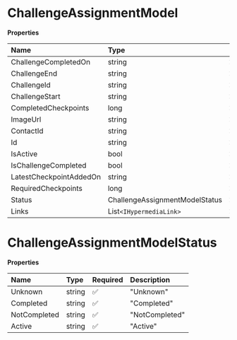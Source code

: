 # ChallengeAssignmentModel

**Properties**

| Name                    | Type                           | Required | Description |
| :---------------------- | :----------------------------- | :------- | :---------- |
| ChallengeCompletedOn    | string                         | ❌       |             |
| ChallengeEnd            | string                         | ❌       |             |
| ChallengeId             | string                         | ❌       |             |
| ChallengeStart          | string                         | ❌       |             |
| CompletedCheckpoints    | long                           | ❌       |             |
| ImageUrl                | string                         | ❌       |             |
| ContactId               | string                         | ❌       |             |
| Id                      | string                         | ❌       |             |
| IsActive                | bool                           | ❌       |             |
| IsChallengeCompleted    | bool                           | ❌       |             |
| LatestCheckpointAddedOn | string                         | ❌       |             |
| RequiredCheckpoints     | long                           | ❌       |             |
| Status                  | ChallengeAssignmentModelStatus | ❌       |             |
| Links                   | List`<IHypermediaLink>`        | ❌       |             |

# ChallengeAssignmentModelStatus

**Properties**

| Name         | Type   | Required | Description    |
| :----------- | :----- | :------- | :------------- |
| Unknown      | string | ✅       | "Unknown"      |
| Completed    | string | ✅       | "Completed"    |
| NotCompleted | string | ✅       | "NotCompleted" |
| Active       | string | ✅       | "Active"       |

<!-- This file was generated by liblab | https://liblab.com/ -->
